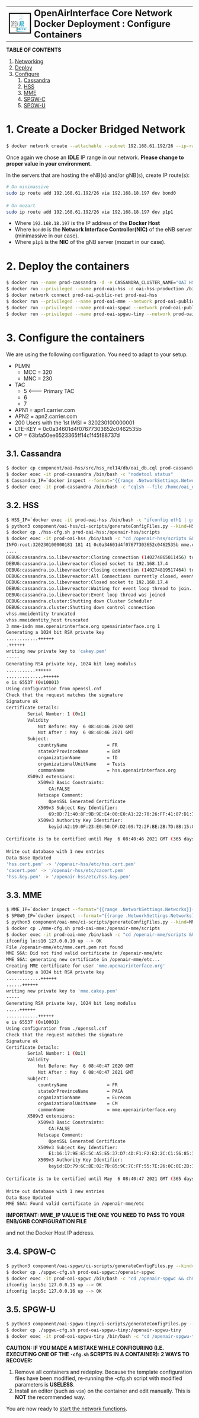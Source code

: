 <table style="border-collapse: collapse; border: none;">
  <tr style="border-collapse: collapse; border: none;">
    <td style="border-collapse: collapse; border: none;">
      <a href="http://www.openairinterface.org/">
         <img src="./images/oai_final_logo.png" alt="" border=3 height=50 width=150>
         </img>
      </a>
    </td>
    <td style="border-collapse: collapse; border: none; vertical-align: center;">
      <b><font size = "5">OpenAirInterface Core Network Docker Deployment : Configure Containers</font></b>
    </td>
  </tr>
</table>


**TABLE OF CONTENTS**

1.  [Networking](#1-create-a-docker-bridged-network)
2.  [Deploy](#2-deploy-the-containers)
3.  [Configure](#3-configure-the-containers)
    1.  [Cassandra](#31-cassandra)
    2.  [HSS](#32-hss)
    3.  [MME](#33-mme)
    4.  [SPGW-C](#34-spgw-c)
    5.  [SPGW-U](#35-spgw-u)

# 1. Create a Docker Bridged Network #

```bash
$ docker network create --attachable --subnet 192.168.61.192/26 --ip-range 192.168.61.192/26 prod-oai-public-net
```

Once again we chose an **IDLE** IP range in our network. **Please change to proper value in your environment.**

In the servers that are hosting the eNB(s) and/or gNB(s), create IP route(s):

```bash
# On minimassive
sudo ip route add 192.168.61.192/26 via 192.168.18.197 dev bond0

# On mozart
sudo ip route add 192.168.61.192/26 via 192.168.18.197 dev p1p1
```

- Where `192.168.18.197` is the IP address of the **Docker Host**
- Where `bond0` is the **Network Interface Controller(NIC)** of the eNB server (minimassive in our case).
- Where `p1p1` is the **NIC** of the gNB server (mozart in our case).

# 2. Deploy the containers #

```bash
$ docker run --name prod-cassandra -d -e CASSANDRA_CLUSTER_NAME="OAI HSS Cluster" -e CASSANDRA_ENDPOINT_SNITCH=GossipingPropertyFileSnitch cassandra:2.1
$ docker run --privileged --name prod-oai-hss -d oai-hss:production /bin/bash -c "sleep infinity"
$ docker network connect prod-oai-public-net prod-oai-hss
$ docker run --privileged --name prod-oai-mme --network prod-oai-public-net -d oai-mme:production /bin/bash -c "sleep infinity"
$ docker run --privileged --name prod-oai-spgwc --network prod-oai-public-net -d oai-spgwc:production /bin/bash -c "sleep infinity"
$ docker run --privileged --name prod-oai-spgwu-tiny --network prod-oai-public-net -d oai-spgwu-tiny:production /bin/bash -c "sleep infinity"
```

# 3. Configure the containers #

We are using the following configuration. You need to adapt to your setup.

*  PLMN
   *   MCC = 320
   *   MNC = 230
*  TAC
   * 5  <--- Primary TAC
   * 6
   * 7
*  APN1 = apn1.carrier.com
*  APN2 = apn2.carrier.com
*  200 Users with the 1st IMSI = 320230100000001
*  LTE-KEY = 0c0a34601d4f07677303652c0462535b
*  OP = 63bfa50ee6523365ff14c1f45f88737d

## 3.1. Cassandra ##

```bash
$ docker cp component/oai-hss/src/hss_rel14/db/oai_db.cql prod-cassandra:/home
$ docker exec -it prod-cassandra /bin/bash -c "nodetool status"
$ Cassandra_IP=`docker inspect --format="{{range .NetworkSettings.Networks}}{{.IPAddress}}{{end}}" prod-cassandra`
$ docker exec -it prod-cassandra /bin/bash -c "cqlsh --file /home/oai_db.cql ${Cassandra_IP}"
```

## 3.2. HSS ##

```bash
$ HSS_IP=`docker exec -it prod-oai-hss /bin/bash -c "ifconfig eth1 | grep inet" | sed -f ./ci-scripts/convertIpAddrFromIfconfig.sed`
$ python3 component/oai-hss/ci-scripts/generateConfigFiles.py --kind=HSS --cassandra=${Cassandra_IP} --hss_s6a=${HSS_IP} --apn1=apn1.carrier.com --apn2=apn2.carrier.com --users=200 --imsi=320230100000001 --ltek=0c0a34601d4f07677303652c0462535b --op=63bfa50ee6523365ff14c1f45f88737d --nb_mmes=1 --from_docker_file
$ docker cp ./hss-cfg.sh prod-oai-hss:/openair-hss/scripts
$ docker exec -it prod-oai-hss /bin/bash -c "cd /openair-hss/scripts && chmod 777 hss-cfg.sh && ./hss-cfg.sh"
INFO:root:320230100000181 181 41 0c0a34601d4f07677303652c0462535b mme.openairinterface.org 3 openairinterface.org 2683b376d1056746de3b254012908e0e 96 {"Subscription-Data":{"Access-Restriction-Data":41,"Subscriber-Status":0,"Network-Access-Mode":2,"Regional-Subscription-Zone-Code":["0x0123","0x4567","0x89AB","0xCDEF","0x1234","0x5678","0x9ABC","0xDEF0","0x2345","0x6789"],"MSISDN":"0x181","AMBR":{"Max-Requested-Bandwidth-UL":50000000,"Max-Requested-Bandwidth-DL":100000000},"APN-Configuration-Profile":{"Context-Identifier":0,"All-APN-Configurations-Included-Indicator":0,"APN-Configuration":{"Context-Identifier":0,"PDN-Type":0,"Service-Selection":"apn1.carrier.com","EPS-Subscribed-QoS-Profile":{"QoS-Class-Identifier":9,"Allocation-Retention-Priority":{"Priority-Level":15,"Pre-emption-Capability":0,"Pre-emption-Vulnerability":0}},"AMBR":{"Max-Requested-Bandwidth-UL":50000000,"Max-Requested-Bandwidth-DL":100000000},"PDN-GW-Allocation-Type":0,"MIP6-Agent-Info":{"MIP-Home-Agent-Address":["172.26.17.183"]}},"APN-Configuration":{"Context-Identifier":0,"PDN-Type":0,"Service-Selection":"apn2.carrier.com","EPS-Subscribed-QoS-Profile":{"QoS-Class-Identifier":9,"Allocation-Retention-Priority":{"Priority-Level":13,"Pre-emption-Capability":1,"Pre-emption-Vulnerability":0}},"AMBR":{"Max-Requested-Bandwidth-UL":50000000,"Max-Requested-Bandwidth-DL":100000000},"PDN-GW-Allocation-Type":0,"MIP6-Agent-Info":{"MIP-Home-Agent-Address":["172.26.17.183"]}}},"Subscribed-Periodic-RAU-TAU-Timer":0}}
....
DEBUG:cassandra.io.libevreactor:Closing connection (140274865011456) to 192.168.17.4
DEBUG:cassandra.io.libevreactor:Closed socket to 192.168.17.4
DEBUG:cassandra.io.libevreactor:Closing connection (140274819517464) to 192.168.17.4
DEBUG:cassandra.io.libevreactor:All Connections currently closed, event loop ended
DEBUG:cassandra.io.libevreactor:Closed socket to 192.168.17.4
DEBUG:cassandra.io.libevreactor:Waiting for event loop thread to join...
DEBUG:cassandra.io.libevreactor:Event loop thread was joined
DEBUG:cassandra.cluster:Shutting down Cluster Scheduler
DEBUG:cassandra.cluster:Shutting down control connection
vhss.mmeidentity truncated
vhss.mmeidentity_host truncated
3 mme-isdn mme.openairinterface.org openairinterface.org 1
Generating a 1024 bit RSA private key
............++++++
.++++++
writing new private key to 'cakey.pem'
-----
Generating RSA private key, 1024 bit long modulus
...........++++++
..............++++++
e is 65537 (0x10001)
Using configuration from openssl.cnf
Check that the request matches the signature
Signature ok
Certificate Details:
        Serial Number: 1 (0x1)
        Validity
            Not Before: May  6 08:40:46 2020 GMT
            Not After : May  6 08:40:46 2021 GMT
        Subject:
            countryName               = FR
            stateOrProvinceName       = BdR
            organizationName          = fD
            organizationalUnitName    = Tests
            commonName                = hss.openairinterface.org
        X509v3 extensions:
            X509v3 Basic Constraints: 
                CA:FALSE
            Netscape Comment: 
                OpenSSL Generated Certificate
            X509v3 Subject Key Identifier: 
                69:0D:71:40:8F:9B:9E:E4:00:E0:A1:22:70:26:FF:41:87:D1:7F:41
            X509v3 Authority Key Identifier: 
                keyid:A2:19:0F:23:E0:50:DF:D2:09:72:2F:BE:2B:7D:8B:15:09:7F:3B:F0

Certificate is to be certified until May  6 08:40:46 2021 GMT (365 days)

Write out database with 1 new entries
Data Base Updated
'hss.cert.pem' -> '/openair-hss/etc/hss.cert.pem'
'cacert.pem' -> '/openair-hss/etc/cacert.pem'
'hss.key.pem' -> '/openair-hss/etc/hss.key.pem'
```

## 3.3. MME ##

```bash
$ MME_IP=`docker inspect --format="{{range .NetworkSettings.Networks}}{{.IPAddress}}{{end}}" prod-oai-mme`
$ SPGW0_IP=`docker inspect --format="{{range .NetworkSettings.Networks}}{{.IPAddress}}{{end}}" prod-oai-spgwc`
$ python3 component/oai-mme/ci-scripts/generateConfigFiles.py --kind=MME --hss_s6a=${HSS_IP} --mme_s6a=${MME_IP} --mme_s1c_IP=${MME_IP} --mme_s1c_name=eth0 --mme_s10_IP=${MME_IP} --mme_s10_name=eth0 --mme_s11_IP=${MME_IP} --mme_s11_name=eth0 --spgwc0_s11_IP=${SPGW0_IP} --mcc=320 --mnc=230 --tac_list="5 6 7" --from_docker_file
$ docker cp ./mme-cfg.sh prod-oai-mme:/openair-mme/scripts
$ docker exec -it prod-oai-mme /bin/bash -c "cd /openair-mme/scripts && chmod 777 mme-cfg.sh && ./mme-cfg.sh"
ifconfig lo:s10 127.0.0.10 up --> OK
File /openair-mme/etc/mme.cert.pem not found
MME S6A: Did not find valid certificate in /openair-mme/etc
MME S6A: generating new certificate in /openair-mme/etc...
Creating MME certificate for user 'mme.openairinterface.org'
Generating a 1024 bit RSA private key
.............++++++
......++++++
writing new private key to 'mme.cakey.pem'
-----
Generating RSA private key, 1024 bit long modulus
.....++++++
............++++++
e is 65537 (0x10001)
Using configuration from ./openssl.cnf
Check that the request matches the signature
Signature ok
Certificate Details:
        Serial Number: 1 (0x1)
        Validity
            Not Before: May  6 08:40:47 2020 GMT
            Not After : May  6 08:40:47 2021 GMT
        Subject:
            countryName               = FR
            stateOrProvinceName       = PACA
            organizationName          = Eurecom
            organizationalUnitName    = CM
            commonName                = mme.openairinterface.org
        X509v3 extensions:
            X509v3 Basic Constraints: 
                CA:FALSE
            Netscape Comment: 
                OpenSSL Generated Certificate
            X509v3 Subject Key Identifier: 
                E1:16:17:9E:E5:5C:A5:E5:37:D7:4D:F1:F2:E2:2C:C1:56:85:1E:EE
            X509v3 Authority Key Identifier: 
                keyid:ED:79:6C:BE:02:7D:85:9C:7C:FF:55:7E:26:0C:0E:2B:1A:D7:EB:A4

Certificate is to be certified until May  6 08:40:47 2021 GMT (365 days)

Write out database with 1 new entries
Data Base Updated
MME S6A: Found valid certificate in /openair-mme/etc
```

**IMPORTANT: MME_IP VALUE IS THE ONE YOU NEED TO PASS TO YOUR ENB/GNB CONFIGURATION FILE**

and not the Docker Host IP address.

## 3.4. SPGW-C ##

```bash
$ python3 component/oai-spgwc/ci-scripts/generateConfigFiles.py --kind=SPGW-C --s11c=eth0 --sxc=eth0 --apn=apn1.carrier.com --dns1_ip=YOUR_DNS_IP_ADDRESS --dns2_ip=A_SECONDARY_DNS_IP_ADDRESS --from_docker_file
$ docker cp ./spgwc-cfg.sh prod-oai-spgwc:/openair-spgwc
$ docker exec -it prod-oai-spgwc /bin/bash -c "cd /openair-spgwc && chmod 777 spgwc-cfg.sh && ./spgwc-cfg.sh"
ifconfig lo:s5c 127.0.0.15 up --> OK
ifconfig lo:p5c 127.0.0.16 up --> OK
```

## 3.5. SPGW-U ##

```bash
$ python3 component/oai-spgwu-tiny/ci-scripts/generateConfigFiles.py --kind=SPGW-U --sxc_ip_addr=${SPGW0_IP} --sxu=eth0 --s1u=eth0 --from_docker_file
$ docker cp ./spgwu-cfg.sh prod-oai-spgwu-tiny:/openair-spgwu-tiny
$ docker exec -it prod-oai-spgwu-tiny /bin/bash -c "cd /openair-spgwu-tiny && chmod 777 spgwu-cfg.sh && ./spgwu-cfg.sh"
```

**CAUTION: IF YOU MADE A MISTAKE WHILE CONFIGURING (I.E. EXECUTING ONE OF THE `-cfg.sh` SCRIPTS IN A CONTAINER): 2 WAYS TO RECOVER:**

1.  Remove all containers and redeploy. Because the template configuration files have been modified, re-running the -cfg.sh script with modified parameters is **USELESS**.
2.  Install an editor (such as `vim`) on the container and edit manually. This is **NOT** the recommended way.

You are now ready to [start the network functions](./RUN_CNF.md).
